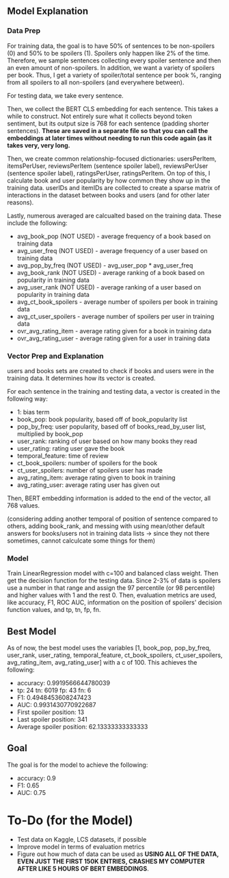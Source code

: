 ## Model Explanation

### Data Prep
For training data, the goal is to have 50% of sentences to be non-spoilers (0) and 50% to be spoilers (1). Spoilers only happen like 2% of the time. Therefore, we sample sentences collecting every spoiler sentence and then an even amount of non-spoilers. In addition, we want a variety of spoilers per book. Thus, I get a variety of spoiler/total sentence per book %, ranging from all spoilers to all non-spoilers (and everywhere between).

For testing data, we take every sentence.

Then, we collect the BERT CLS embedding for each sentence. This takes a while to construct. Not entirely sure what it collects beyond token sentiment, but its output size is 768 for each sentence (padding shorter sentences). **These are saved in a separate file so that you can call the embeddings at later times without needing to run this code again (as it takes very, very long.**

Then, we create common relationship-focused dictionaries: usersPerItem, itemsPerUser, reviewsPerItem (sentence spoiler label), reviewsPerUser (sentence spoiler label), ratingsPerUser, ratingsPerItem. On top of this, I calculate book and user popularity by how common they show up in the training data. userIDs and itemIDs are collected to create a sparse matrix of interactions in the dataset between books and users (and for other later reasons).
                                                                                                                                                                                                                                                                                                                                                                                                                                  
Lastly, numerous averaged are calcualted based on the training data. These include the following:
                                                                                                                                                                                                                                                                                                                                                                                                                                  
- avg_book_pop (NOT USED) - average frequency of a book based on training data
- avg_user_freq (NOT USED) - average frequency of a user based on training data
- avg_pop_by_freq (NOT USED) - avg_user_pop * avg_user_freq
- avg_book_rank (NOT USED) - average ranking of a book based on popularity in training data
- avg_user_rank (NOT USED)  - average ranking of a user based on popularity in training data
- avg_ct_book_spoilers - average number of spoilers per book in training data
- avg_ct_user_spoilers - average number of spoilers per user in training data
- ovr_avg_rating_item - average rating given for a book in training data
- ovr_avg_rating_user - average rating given for a user in training data
                                                                                                                                                                                                                                                                                                                                                                                                                                  
 ### Vector Prep and Explanation   
                                                                                                                                                                                                                                                                                                                                                                                                                                  
users and books sets are created to check if books and users were in the training data. It determines how its vector is created.                                                                                                                                                                                                                                                                                                                                                                                                                                   

For each sentence in the training and testing data, a vector is created in the following way:

- 1: bias term                                                                                                                                                                                                                                                                                                                                                                                                                                 
- book_pop: book popularity, based off of book_popularity list
- pop_by_freq: user popularity, based off of books_read_by_user list, multiplied by book_pop
- user_rank: ranking of user based on how many books they read
- user_rating: rating user gave the book
- temporal_feature: time of review 
- ct_book_spoilers: number of spoilers for the book
- ct_user_spoilers: number of spoilers user has made
- avg_rating_item: average rating given to book in training
- avg_rating_user: average rating user has given out


Then, BERT embedding information is added to the end of the vector, all 768 values.                                                                                                                                                                                                                                                                                    
                                                                                                                                                                                                                                                                                                                                                                                                                                  
(considering adding another temporal of position of sentence compared to others, adding book_rank, and messing with using mean/other default answers for books/users not in training data lists -> since they not there sometimes, cannot calculcate some things for them)


### Model

Train LinearRegression model with c=100 and balanced class weight. Then get the decision function for the testing data. Since 2-3% of data is spoilers use a number in that range and assign the 97 percentile (or 98 percentile) and higher values with 1 and the rest 0. Then, evaluation metrics are used, like accuracy, F1, ROC AUC, information on the position of spoilers' decision function values, and tp, tn, fp, fn.

## Best Model

As of now, the best model uses the variables [1, book_pop, pop_by_freq, user_rank, user_rating, temporal_feature, ct_book_spoilers, ct_user_spoilers, avg_rating_item, avg_rating_user] with a c of 100. This achieves the following:

- accuracy:  0.9919566644780039
- tp:  24 tn:  6019 fp:  43 fn:  6
- F1:  0.4948453608247423
- AUC: 0.9931430770922687
- First spoiler position:  13
- Last spoiler position:  341
- Average spoiler position:  62.13333333333333

## Goal

The goal is for the model to achieve the following:

- accuracy:  0.9
- F1:  0.65
- AUC: 0.75

# To-Do (for the Model)

- Test data on Kaggle, LCS datasets, if possible
- Improve model in terms of evaluation metrics
- Figure out how much of data can be used as **USING ALL OF THE DATA, EVEN JUST THE FIRST 150K ENTRIES, CRASHES MY COMPUTER AFTER LIKE 5 HOURS OF BERT EMBEDDINGS**.

                                                                                                                                                                                                                                                                                                                                                                                                                                  
                                                                                                                                                                                                                                                                                                                                                                                                                                  
